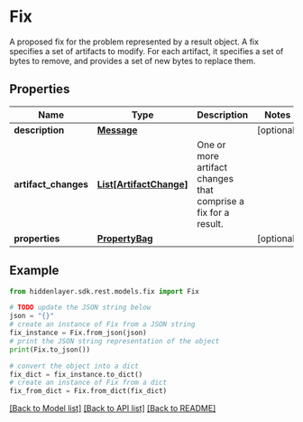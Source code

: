 # Fix

A proposed fix for the problem represented by a result object. A fix specifies a set of artifacts to modify. For each artifact, it specifies a set of bytes to remove, and provides a set of new bytes to replace them.

## Properties

Name | Type | Description | Notes
------------ | ------------- | ------------- | -------------
**description** | [**Message**](Message.md) |  | [optional] 
**artifact_changes** | [**List[ArtifactChange]**](ArtifactChange.md) | One or more artifact changes that comprise a fix for a result. | 
**properties** | [**PropertyBag**](PropertyBag.md) |  | [optional] 

## Example

```python
from hiddenlayer.sdk.rest.models.fix import Fix

# TODO update the JSON string below
json = "{}"
# create an instance of Fix from a JSON string
fix_instance = Fix.from_json(json)
# print the JSON string representation of the object
print(Fix.to_json())

# convert the object into a dict
fix_dict = fix_instance.to_dict()
# create an instance of Fix from a dict
fix_from_dict = Fix.from_dict(fix_dict)
```
[[Back to Model list]](../README.md#documentation-for-models) [[Back to API list]](../README.md#documentation-for-api-endpoints) [[Back to README]](../README.md)


